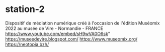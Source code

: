 # station-2
Dispositif de médiation numérique créé à l'occasion de l'édition Muséomix 2022 au musée de Vire - Normandie - FRANCE 
https://www.youtube.com/embed/sH9wVA0O6sk"
https://museedevire.blogspot.com/
https://www.museomix.org/
https://neotopia.bzh/
